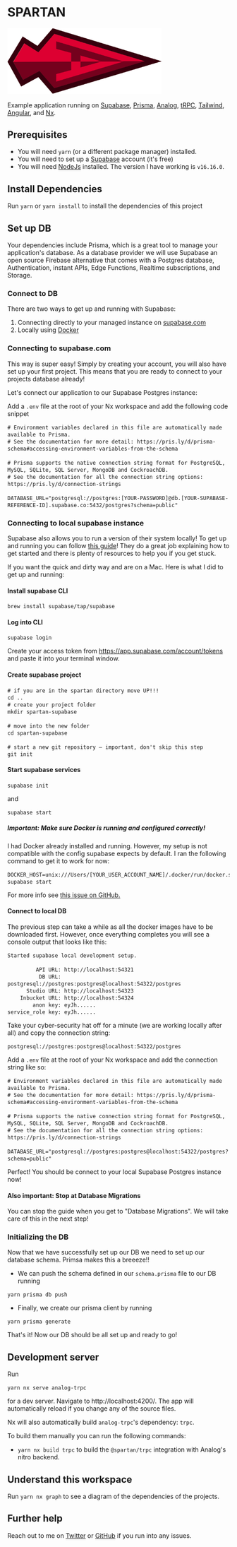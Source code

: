 # SPARTAN

<img alt="The tip of a spear with the Angular A inside" width="350px" src="./spartan.svg" title="Spartan logo"/>

Example application running
on [Supabase](https://supabase.com/), [Prisma](https://www.prisma.io/), [Analog](https://analogjs.org/),
[tRPC](https://trpc.io/), [Tailwind](https://tailwindcss.com/), [Angular](https://angular.io/),
and [Nx](https://nx.dev/).

## Prerequisites

- You will need `yarn` (or a different package manager) installed.
- You will need to set up a [Supabase](https://supabase.com/) account (it's free)
- You will need [NodeJs](https://nodejs.org/en) installed. The version I have working is `v16.16.0`.

## Install Dependencies

Run `yarn` or `yarn install` to install the dependencies of this project

## Set up DB

Your dependencies include Prisma, which is a great tool to manage your application's database.
As a database provider we will use Supabase an open source Firebase alternative that comes with
a Postgres database, Authentication, instant APIs, Edge Functions, Realtime subscriptions, and Storage.

### Connect to DB

There are two ways to get up and running with Supabase:

1. Connecting directly to your managed instance on [supabase.com](https://supabase.com/)
2. Locally using [Docker](https://www.docker.com/)

### Connecting to supabase.com

This way is super easy! Simply by creating your account, you will also have set up your first project.
This means that you are ready to connect to your projects database already!

Let's connect our application to our Supabase Postgres instance:

Add a  `.env` file at the root of your Nx workspace and add the following code snippet

```
# Environment variables declared in this file are automatically made available to Prisma.
# See the documentation for more detail: https://pris.ly/d/prisma-schema#accessing-environment-variables-from-the-schema

# Prisma supports the native connection string format for PostgreSQL, MySQL, SQLite, SQL Server, MongoDB and CockroachDB.
# See the documentation for all the connection string options: https://pris.ly/d/connection-strings

DATABASE_URL="postgresql://postgres:[YOUR-PASSWORD]@db.[YOUR-SUPABASE-REFERENCE-ID].supabase.co:5432/postgres?schema=public"

```

### Connecting to local supabase instance

Supabase also allows you to run a version of their system locally!
To get up and running you can follow [this guide](https://supabase.com/docs/guides/cli/local-development)!
They do a great job explaining how to get started and there is plenty of resources to help you if you get stuck.

If you want the quick and dirty way and are on a Mac. Here is what I did to get up and running:

#### Install supabase CLI

```shell
brew install supabase/tap/supabase
```

#### Log into CLI

```shell
supabase login
```

Create your access token from https://app.supabase.com/account/tokens and paste it into your
terminal window.

#### Create supabase project

```shell
# if you are in the spartan directory move UP!!!
cd ..
# create your project folder
mkdir spartan-supabase

# move into the new folder
cd spartan-supabase

# start a new git repository — important, don't skip this step
git init
```

#### Start supabase services

```shell
supabase init
```

and

```shell
supabase start
```

##### Important: Make sure Docker is running and configured correctly!

I had Docker already installed and running. However, my setup is not compatible with the config supabase expects by
default.
I ran the following command to get it to work for now:

```shell
DOCKER_HOST=unix:///Users/[YOUR_USER_ACCOUNT_NAME]/.docker/run/docker.sock supabase start
```

For more info see [this issue on GitHub.](https://github.com/supabase/cli/issues/167)

#### Connect to local DB

The previous step can take a while as all the docker images have to be downloaded first.
However, once everything completes you will see a console output that looks like this:

```
Started supabase local development setup.

         API URL: http://localhost:54321
          DB URL: postgresql://postgres:postgres@localhost:54322/postgres
      Studio URL: http://localhost:54323
    Inbucket URL: http://localhost:54324
        anon key: eyJh......
service_role key: eyJh......
```

Take your cyber-security hat off for a minute (we are working locally after all) and copy the connection string:

```
postgresql://postgres:postgres@localhost:54322/postgres
````

Add a `.env` file at the root of your Nx workspace and add the connection string like so:

```
# Environment variables declared in this file are automatically made available to Prisma.
# See the documentation for more detail: https://pris.ly/d/prisma-schema#accessing-environment-variables-from-the-schema

# Prisma supports the native connection string format for PostgreSQL, MySQL, SQLite, SQL Server, MongoDB and CockroachDB.
# See the documentation for all the connection string options: https://pris.ly/d/connection-strings

DATABASE_URL="postgresql://postgres:postgres@localhost:54322/postgres?schema=public"

```

Perfect! You should be connect to your local Supabase Postgres instance now!

#### Also important: Stop at Database Migrations

You can stop the guide when you get to "Database Migrations". We will take care of this in the next step!

### Initializing the DB

Now that we have successfully set up our DB we need to set up our database schema.
Primsa makes this a breeeze!!

- We can push the schema defined in our `schema.prisma` file to our DB running

```shell
yarn prisma db push
```

- Finally, we create our prisma client by running

```shell
yarn prisma generate
```

That's it! Now our DB should be all set up and ready to go!

## Development server

Run

```shell
yarn nx serve analog-trpc
```

for a dev server. Navigate to http://localhost:4200/. The app will automatically reload
if you change any of the source files.

Nx will also automatically build `analog-trpc`'s dependency: `trpc`.

To build them manually you can run the following commands:

- `yarn nx build trpc` to build the `@spartan/trpc` integration with Analog's nitro backend.

## Understand this workspace

Run `yarn nx graph` to see a diagram of the dependencies of the projects.

## Further help

Reach out to me on [Twitter](https://twitter.com/goetzrobin/) or [GitHub](https://github.com/goetzrobin) if you run into
any issues.
